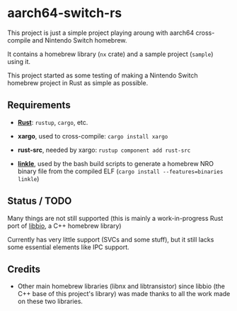 # aarch64-switch-rs

This project is just a simple project playing aroung with aarch64 cross-compile and Nintendo Switch homebrew.

It contains a homebrew library (`nx` crate) and a sample project (`sample`) using it.

This project started as some testing of making a Nintendo Switch homebrew project in Rust as simple as possible.

## Requirements

- **[Rust](https://rustup.rs)**: `rustup`, `cargo`, etc.

- **xargo**, used to cross-compile: `cargo install xargo`

- **rust-src**, needed by xargo: `rustup component add rust-src`

- **[linkle](https://github.com/MegatonHammer/linkle)**, used by the bash build scripts to generate a homebrew NRO binary file from the compiled ELF (`cargo install --features=binaries linkle`)

## Status / TODO

Many things are not still supported (this is mainly a work-in-progress Rust port of [libbio](https://github.com/biosphere-switch/libbio), a C++ homebrew library)

Currently has very little support (SVCs and some stuff), but it still lacks some essential elements like IPC support.

## Credits

- Other main homebrew libraries (libnx and libtransistor) since libbio (the C++ base of this project's library) was made thanks to all the work made on these two libraries.